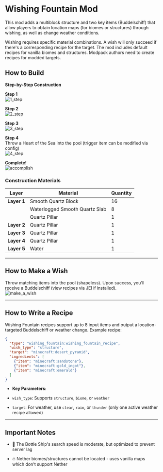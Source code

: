 # Wishing Fountain Mod

This mod adds a multiblock structure and two key items (Buddelschiff) that allow players to obtain location maps (for biomes or structures) through wishing, as well as change weather conditions.

Wishing requires specific material combinations. A wish will only succeed if there's a corresponding recipe for the target. The mod includes default recipes for vanilla biomes and structures. Modpack authors need to create recipes for modded targets.

## How to Build
**Step-by-Step Construction**

**Step 1**  
![1_step](https://cdn.modrinth.com/data/mp9ceiLG/images/b9c99c654881ab1684a92c7eb52517924cf1c6af.png)

**Step 2**  
![2_step](https://cdn.modrinth.com/data/mp9ceiLG/images/d0d41c3db22d729c79f5a933becba6ee5468dd55.png)

**Step 3**  
![3_step](https://cdn.modrinth.com/data/mp9ceiLG/images/5aa1adffca9e1933ab2f8e7b4b4244bed18d914c.png)

**Step 4**  
Throw a Heart of the Sea into the pool (trigger item can be modified via config)  
![4_step](https://cdn.modrinth.com/data/mp9ceiLG/images/b273fb62f80f39212ea589ca92f4bc6dcdd15b0f.png)

**Complete!**  
![accomplish](https://cdn.modrinth.com/data/mp9ceiLG/images/54bafa860e9dad842c86f7e9a21a88a1ef0867d0.png)

### Construction Materials

| Layer       | Material                       | Quantity |
| ----------- | ------------------------------ | -------- |
| **Layer 1** | Smooth Quartz Block            | 16       |
|             | Waterlogged Smooth Quartz Slab | 8        |
|             | Quartz Pillar                  | 1        |
| **Layer 2** | Quartz Pillar                  | 1        |
| **Layer 3** | Quartz Pillar                  | 1        |
| **Layer 4** | Quartz Pillar                  | 1        |
| **Layer 5** | Water                          | 1        |

---

## How to Make a Wish
Throw matching items into the pool (shapeless). Upon success, you'll receive a Buddelschiff (view recipes via JEI if installed).  
![make_a_wish](https://cdn.modrinth.com/data/mp9ceiLG/images/9f36539a0a64bda8a1d4cdf209f3cbf067e28b6a.png)

---

## How to Write a Recipe
Wishing Fountain recipes support up to 8 input items and output a location-targeted Buddelschiff or weather change. Example recipe:

```json
{
  "type": "wishing_fountain:wishing_fountain_recipe",
  "wish_type": "structure",
  "target": "minecraft:desert_pyramid",
  "ingredients": [
    {"item": "minecraft:sandstone"},
    {"item": "minecraft:gold_ingot"},
    {"item": "minecraft:emerald"}
  ]
}
```

* **Key Parameters:**

- `wish_type`: Supports `structure`, `biome`, or `weather`

- `target`: For weather, use `clear`, `rain`, or `thunder` (only one active weather recipe allowed)


---

## Important Notes

- 📍 The Bottle Ship's search speed is moderate, but optimized to prevent server lag

- 🔥 Nether biomes/structures cannot be located - uses vanilla maps which don't support Nether
    